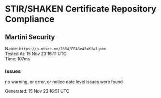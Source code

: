 # STIR/SHAKEN Certificate Repository Compliance

## Martini Security

Name: `https://p.mtsec.me/2884/EEARv4fxKUwJ.pem`\
Tested At: 15 Nov 23 16:11 UTC\
Time: 107ms

### Issues

no warning, or error, or notice date level issues were found

Generated: 15 Nov 23 16:51 UTC
